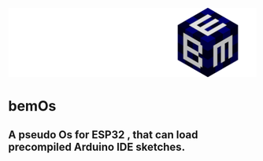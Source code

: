 ![](/res/bemOs.png "logo")
# bemOs
## A pseudo Os for ESP32 , that can load precompiled Arduino IDE sketches.
